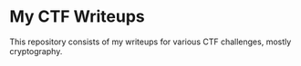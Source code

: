 # My CTF Writeups
This repository consists of my writeups for various CTF challenges, mostly cryptography.
